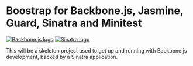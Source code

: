# Boostrap for Backbone.js, Jasmine, Guard, Sinatra and Minitest

[![Backbone.js logo](http://documentcloud.github.com/backbone/docs/images/backbone.png)](http://documentcloud.github.com/backbone/)
[![Sinatra logo](http://athega.se/system/uploads/2009/03/sinatra.png)](http://www.sinatrarb.com/)

This will be a skeleton project used to get up and running with
Backbone.js development, backed by a Sinatra application.

